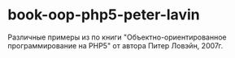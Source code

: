 # book-oop-php5-peter-lavin
Различные примеры из по книги "Объектно-ориентированное программирование на PHP5" от автора Питер Ловэйн, 2007г.
